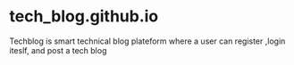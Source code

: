 # tech_blog.github.io
Techblog is smart technical blog plateform where a user can register ,login iteslf, and post a tech blog 
